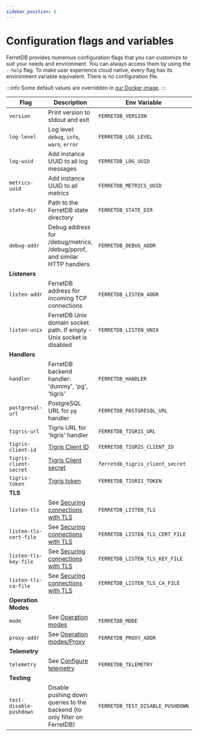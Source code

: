 ```yaml
---
sidebar_position: 8
---
```


# Configuration flags and variables

FerretDB provides numerous configuration flags that you can customize to suit your needs and environment.
You can always access them by using the `--help` flag.
To make user experience cloud native, every flag has its environment variable equivalent.
There is no configuration file.

:::info
Some default values are overridden in [our Docker image](quickstart_guide/docker.md).
:::

| Flag                    | Description                                                              | Env Variable                     | Default Value                          |
| ----------------------- | ------------------------------------------------------------------------ | -------------------------------- | -------------------------------------- |
| `version`               | Print version to stdout and exit                                         | `FERRETDB_VERSION`               |                                        |
| `log-level`             | Log level: `debug`, `info`, `warn`, `error`                              | `FERRETDB_LOG_LEVEL`             | `info`                                 |
| `log-uuid`              | Add instance UUID to all log messages                                    | `FERRETDB_LOG_UUID`              |                                        |
| `metrics-uuid`          | Add instance UUID to all metrics                                         | `FERRETDB_METRICS_UUID`          |                                        |
| `state-dir`             | Path to the FerretDB state directory                                     | `FERRETDB_STATE_DIR`             | `.` (`/state` for Docker)              |
| `debug-addr`            | Debug address for /debug/metrics, /debug/pprof, and similar HTTP handlers | `FERRETDB_DEBUG_ADDR`            | `127.0.0.1:8088` (`:8088` for Docker)  |
| **Listeners**           |                                                                          |                                  |                                        |
| `listen-addr`           | FerretDB address for incoming TCP connections                            | `FERRETDB_LISTEN_ADDR`           | `127.0.0.1:27017` (`:27017` for Docker) |
| `listen-unix`           | FerretDB Unix domain socket path. If empty - Unix socket is disabled     | `FERRETDB_LISTEN_UNIX`           |                                        |
| **Handlers**            |                                                                          |                                  |                                        |
| `handler`               | FerretDB backend handler: 'dummy', 'pg', 'tigris'                        | `FERRETDB_HANDLER`               | `pg`                                   |
| `postgresql-url`        | PostgreSQL URL for `pg` handler                                          | `FERRETDB_POSTGRESQL_URL`        | `postgres://127.0.0.1:5432/ferretdb`   |
| `tigris-url`            | Tigris URL for 'tigris' handler                                          | `FERRETDB_TIGRIS_URL`            | `127.0.0.1:8081`                       |
| `tigris-client-id`      | [Tigris Client ID][tigris-docs-auth]                                     | `FERRETDB_TIGRIS_CLIENT_ID`      |                                        |
| `tigris-client-secret`  | [Tigris Client secret][tigris-docs-auth]                                 | `ferretdb_tigris_client_secret`  |                                        |
| `tigris-token`          | [Tigris token][tigris-docs-auth]                                         | `FERRETDB_TIGRIS_TOKEN`          |                                        |
| **TLS**                 |                                                                          |                                  |                                        |
| `listen-tls`            | See [Securing connections with TLS][securing-with-tls]                   | `FERRETDB_LISTEN_TLS`            |                                        |
| `listen-tls-cert-file`  | See [Securing connections with TLS][securing-with-tls]                   | `FERRETDB_LISTEN_TLS_CERT_FILE`  |                                        |
| `listen-tls-key-file`   | See [Securing connections with TLS][securing-with-tls]                   | `FERRETDB_LISTEN_TLS_KEY_FILE`   |                                        |
| `listen-tls-ca-file`    | See [Securing connections with TLS][securing-with-tls]                   | `FERRETDB_LISTEN_TLS_CA_FILE`    |                                        |
| **Operation Modes**     |                                                                          |                                  |                                        |
| `mode`                  | See [Operation modes](operation_modes.md)                                | `FERRETDB_MODE`                  | `normal`                               |
| `proxy-addr`            | See [Operation modes/Proxy](operation_modes.md#proxy)                    | `FERRETDB_PROXY_ADDR`            |                                        |
| **Telemetry**           |                                                                          |                                  |                                        |
| `telemetry`             | See [Configure telemetry](telemetry.md#configure-telemetry)              | `FERRETDB_TELEMETRY`             | `undecided`                            |
| **Testing**             |                                                                          |                                  |                                        |
| `test-disable-pushdown` | Disable pushing down queries to the backend (to only filter on FerretDB) | `FERRETDB_TEST_DISABLE_PUSHDOWN` | `false`                                |

[tigris-docs-auth]: https://docs.tigrisdata.com/apidocs/#tag/Authentication/operation/Auth_GetAccessToken
[securing-with-tls]: /security#securing-connections-with-tls
